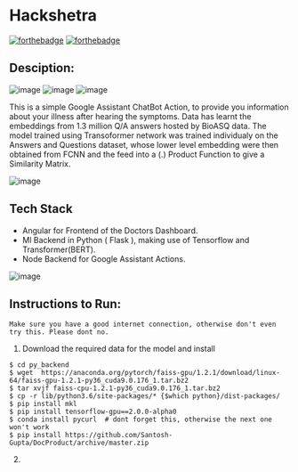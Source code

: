 # Hackshetra
[![forthebadge](https://forthebadge.com/images/badges/60-percent-of-the-time-works-every-time.svg)](https://forthebadge.com) [![forthebadge](https://forthebadge.com/images/badges/you-didnt-ask-for-this.svg)](https://forthebadge.com)

## Desciption:

![image](https://user-images.githubusercontent.com/29337284/65381302-e18cf180-dd0b-11e9-9e90-ffb95ba5aebb.png)
![image](https://user-images.githubusercontent.com/29337284/65381311-0da87280-dd0c-11e9-843f-508b686f7823.png)
![image](https://user-images.githubusercontent.com/29337284/65381352-059d0280-dd0d-11e9-8f0f-6b8ba70c35ea.png)

 This is a simple Google Assistant ChatBot Action, to provide you information about your illness after hearing the symptoms. Data has learnt the embeddings from 1.3 million Q/A answers hosted by BioASQ data. The model trained using Transoformer network was trained individualy on the Answers and Questions dataset, whose lower level embedding were then obtained from FCNN and the feed into a (.) Product Function to give a Similarity Matrix.

 ![image](https://camo.githubusercontent.com/b9ce3382ce50b3cf59ffc061aa9b268bfe27182d/68747470733a2f2f692e696d6775722e636f6d2f777a57743033392e706e67)

## Tech Stack
- Angular for Frontend of the Doctors Dashboard.
- Ml Backend in Python ( Flask ), making use of Tensorflow and Transformer(BERT).
- Node Backend for Google Assistant Actions.

![image](https://user-images.githubusercontent.com/29337284/65381268-4d228f00-dd0b-11e9-92c7-56cfb25e34eb.png)

## Instructions to Run:
```
Make sure you have a good internet connection, otherwise don't even try this. Please dont no.
```
1. Download the required data for the model and install 
```
$ cd py_backend
$ wget  https://anaconda.org/pytorch/faiss-gpu/1.2.1/download/linux-64/faiss-gpu-1.2.1-py36_cuda9.0.176_1.tar.bz2
$ tar xvjf faiss-cpu-1.2.1-py36_cuda9.0.176_1.tar.bz2
$ cp -r lib/python3.6/site-packages/* {$which python}/dist-packages/
$ pip install mkl
$ pip install tensorflow-gpu==2.0.0-alpha0
$ conda install pycurl  # dont forget this, otherwise the next one won't work
$ pip install https://github.com/Santosh-Gupta/DocProduct/archive/master.zip
```
2. 